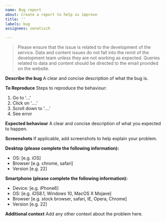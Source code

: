 ```yaml
---
name: Bug report
about: Create a report to help us improve
title: ''
labels: bug
assignees: xenatisch

---
```


> Please ensure that the issue is related to the development of the service. Data and content issues do not fall into the remit of the development team unless they are not working as expected. Queries related to data and content should be directed to the email provided on the website.

**Describe the bug**
A clear and concise description of what the bug is. 

**To Reproduce**
Steps to reproduce the behaviour:
1. Go to '...'
2. Click on '....'
3. Scroll down to '....'
4. See error

**Expected behaviour**
A clear and concise description of what you expected to happen.

**Screenshots**
If applicable, add screenshots to help explain your problem.

**Desktop (please complete the following information):**
 - OS: [e.g. iOS]
 - Browser [e.g. chrome, safari]
 - Version [e.g. 22]

**Smartphone (please complete the following information):**
 - Device: [e.g. iPhone6]
 - OS: [e.g. iOS8.1, Windows 10, MacOS X Mojave]
 - Browser [e.g. stock browser, safari, IE, Opera, Chrome]
 - Version [e.g. 22]

**Additional context**
Add any other context about the problem here.
